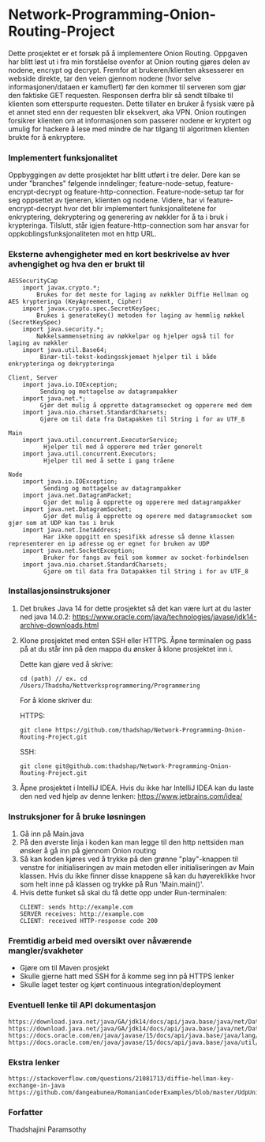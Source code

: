 # Network-Programming-Onion-Routing-Project

Dette prosjektet er et forsøk på å implementere Onion Routing. Oppgaven har blitt løst ut i fra min forståelse ovenfor at Onion routing gjøres delen av nodene, encrypt og decrypt. Fremfor at brukeren/klienten aksesserer en webside direkte, tar den veien gjennom nodene (hvor selve informasjonen/dataen er kamuflert) før den kommer til serveren som gjør den faktiske GET requesten. Responsen derfra blir så sendt tilbake til klienten som etterspurte requesten. Dette tillater en bruker å fysisk være på et annet sted enn der requesten blir eksekvert, aka VPN. Onion routingen forsikrer klienten om at informasjonen som passerer nodene er kryptert og umulig for hackere å lese med mindre de har tilgang til algoritmen klienten brukte for å enkryptere. 

           
### Implementert funksjonalitet
Oppbyggingen av dette prosjektet har blitt utført i tre deler. Dere kan se under "branches" følgende inndelinger; feature-node-setup, feature-encrypt-decrypt og feature-http-connection. Feature-node-setup tar for seg oppsettet av tjeneren, klienten og nodene. Videre, har vi feature-encrypt-decrypt hvor det blir implementert funksjonalitetene for enkryptering, dekryptering og generering av nøkkler for å ta i bruk i krypteringa. Tilslutt, står igjen feature-http-connection som har ansvar for oppkoblingsfunksjonaliteten mot en http URL.


### Eksterne avhengigheter med en kort beskrivelse av hver avhengighet og hva den er brukt til
    AESSecurityCap
        import javax.crypto.*;
            Brukes for det meste for laging av nøkkler Diffie Hellman og AES krypteringa (KeyAgreement, Cipher)
        import javax.crypto.spec.SecretKeySpec;
            Brukes i generateKey() metoden for laging av hemmlig nøkkel (SecretKeySpec)
        import java.security.*;
            Nøkkelsammensetning av nøkkelpar og hjelper også til for laging av nøkkler
        import java.util.Base64;
             Binær-til-tekst-kodingsskjemaet hjelper til i både enkrypteringa og dekrypteringa 
             
    Client, Server
        import java.io.IOException;
             Sending og mottagelse av datagrampakker
        import java.net.*;
             Gjør det mulig å opprette datagramsocket og opperere med dem
        import java.nio.charset.StandardCharsets;
             Gjøre om til data fra Datapakken til String i for av UTF_8
             
    Main
        import java.util.concurrent.ExecutorService;
              Hjelper til med å opperere med tråer generelt
        import java.util.concurrent.Executors;
              Hjelper til med å sette i gang tråene
              
    Node
        import java.io.IOException;
              Sending og mottagelse av datagrampakker
        import java.net.DatagramPacket;
              Gjør det mulig å opprette og opperere med datagrampakker
        import java.net.DatagramSocket;
              Gjør det mulig å opprette og operere med datagramsocket som gjør som at UDP kan tas i bruk
        import java.net.InetAddress;
              Har ikke oppgitt en spesifikk adresse så denne klassen representerer en ip adresse og er egnet for bruken av UDP
        import java.net.SocketException;
              Bruker for fangs av feil som kommer av socket-forbindelsen
        import java.nio.charset.StandardCharsets;
              Gjøre om til data fra Datapakken til String i for av UTF_8
        
        
### Installasjonsinstruksjoner
1. Det brukes Java 14 for dette prosjektet så det kan være lurt at du laster ned java 14.0.2:
        https://www.oracle.com/java/technologies/javase/jdk14-archive-downloads.html
2. Klone prosjektet med enten SSH eller HTTPS. Åpne terminalen og pass på at du står inn på den mappa du ønsker å klone prosjektet inn i.

    Dette kan gjøre ved å skrive: 
    ```
    cd (path) // ex. cd /Users/Thadsha/Nettverksprogrammering/Programmering 
    ```   
    For å klone skriver du:
    
    HTTPS:
    ```
    git clone https://github.com/thadshap/Network-Programming-Onion-Routing-Project.git
    ```
    SSH:
    ```
    git clone git@github.com:thadshap/Network-Programming-Onion-Routing-Project.git 
    ```
    
3. Åpne prosjektet i IntelliJ IDEA. Hvis du ikke har IntelliJ IDEA kan du laste den ned ved hjelp av denne lenken:
             https://www.jetbrains.com/idea/ 
             
             
### Instruksjoner for å bruke løsningen
 1. Gå inn på Main.java
 2. På den øverste linja i koden kan man legge til den http nettsiden man ønsker å gå inn på gjennom Onion routing
 3. Så kan koden kjøres ved å trykke på den grønne "play"-knappen til venstre for initialiseringen av main metoden eller initialiseringen av Main klassen. Hvis du ikke finner disse knappene så kan du høyereklikke hvor som helt inne på klassen og trykke på Run 'Main.main()'.
 4. Hvis dette funket så skal du få dette opp under Run-terminalen:
    ```
    CLIENT: sends http://example.com
    SERVER receives: http://example.com
    CLIENT: received HTTP-response code 200
    ```     
         
### Fremtidig arbeid med oversikt over nåværende mangler/svakheter
- Gjøre om til Maven prosjekt
- Skulle gjerne hatt med SSH for å komme seg inn på HTTPS lenker 
- Skulle laget tester og kjørt continuous integration/deployment


### Eventuell lenke til API dokumentasjon
    https://download.java.net/java/GA/jdk14/docs/api/java.base/java/net/DatagramPacket.html#%3Cinit%3E(byte%5B%5D,int,java.net.InetAddress,int)
    https://download.java.net/java/GA/jdk14/docs/api/java.base/java/net/DatagramSocket.html#send(java.net.DatagramPacket)
    https://docs.oracle.com/en/java/javase/15/docs/api/java.base/java/lang/Runnable.html#run()
    https://docs.oracle.com/en/java/javase/15/docs/api/java.base/java/util/concurrent/ExecutorService.html
    
    
### Ekstra lenker 
    https://stackoverflow.com/questions/21081713/diffie-hellman-key-exchange-in-java 
    https://github.com/dangeabunea/RomanianCoderExamples/blob/master/UdpUnicastSimple/src/romaniancoder/networking/udp/unicast/simple/Main.java 
     
### Forfatter
Thadshajini Paramsothy

